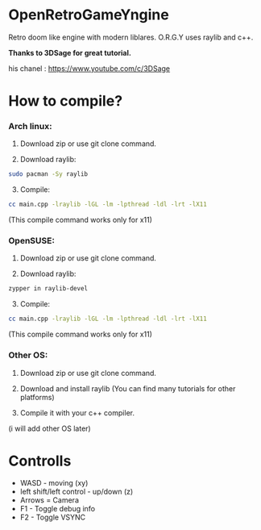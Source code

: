 # OpenRetroGameYngine

Retro doom like engine with modern liblares. O.R.G.Y uses raylib and c++.

**Thanks to 3DSage for great tutorial.**

his chanel : https://www.youtube.com/c/3DSage

# How to compile?

### **Arch linux:**

1. Download zip or use git clone command.

2. Download raylib:
```sh
sudo pacman -Sy raylib
```

3. Compile:
```sh
cc main.cpp -lraylib -lGL -lm -lpthread -ldl -lrt -lX11
```
(This compile command works only for x11)

### **OpenSUSE:**

1. Download zip or use git clone command.

2. Download raylib:
```sh
zypper in raylib-devel
```

3. Compile:
```sh
cc main.cpp -lraylib -lGL -lm -lpthread -ldl -lrt -lX11
```
(This compile command works only for x11)

### **Other OS:**

1. Download zip or use git clone command.

2. Download and install raylib (You can find many tutorials for other platforms)

3. Compile it with your c++ compiler.

(i will add other OS later)

# Controlls

* WASD - moving (xy)
* left shift/left control - up/down (z)
* Arrows = Camera
* F1 - Toggle debug info
* F2 - Toggle VSYNC







